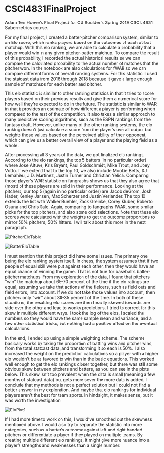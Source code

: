 # CSCI4831FinalProject
Adam Ten Hoeve's Final Project for CU Boulder's Spring 2019 CSCI: 4831 Sabermetrics course.

For my final project, I created a batter-pitcher comparison system, similar to an Elo score, which ranks players based on the outcomes of each at-bat matchup. With this elo ranking, we are able to calculate a probability that a player would win in any given pitcher-batter matchup. To compare the result of this probability, I recorded the actual historical results so we can compare the calculated probability to the actual number of matches that the pitcher won. In the notebook are also calculations for fWAR so we can compare different forms of overall ranking systems. For this statistic, I used the statcast data from 2016 through 2018 because it gave a large enough sample of matchups for each batter and pitcher.

This elo statistic is similar to other ranking statistics in that it tries to score players based on their previous results and give them a numerical score for how well they’re expected to do in the future. The statistic is similar to WAR in that it provides an estimate of how different a player is performing when compared to the rest of the competition. It also takes a similar approach to many predictive scoring algorithms, such as the ESPN rankings from the fantasy draft. However, unlike many of the other ranking systems, the elo ranking doesn’t just calculate a score from the player’s overall output but weights those values based on the perceived ability of their opponent, which can give us a better overall view of a player and the playing field as a whole.
  
After processing all 3 years of the data, we got finalized elo rankings. According to the elo rankings, the top 5 batters (in no particular order) where Jose Altuve, Kris Bryant, Paul Goldschmidt, Mike Trout, and Joey Votto. If we extend that to the top 10, we also include Mookie Betts, DJ Lemahieu, J.D. Martinez, Justin Turner and Christian Yelich. Comparing those player’s WAR statistic on fangraphs shows us that they also agree that (most) of these players are solid in their performance. Looking at the pitchers, our top 5 (again in no particular order) are Jacob deGrom, Josh Hader, Kenley Jansen, Max Scherzer and Justin Verlander. The top 10 extends the list with Walker Buehler, Zack Greinke, Corey Kluber, Roberto Osuna and Chris Sale. Again, comparing to fangraphs fWAR, some similar picks for the top pitchers, and also some odd selections. Note that these elo scores were calculated with the weights to get the outcome proportions to mirror 50% pitchers, 50% hitters. I will talk about this more in the next paragraph. 

![PitcherEloTable](https://user-images.githubusercontent.com/32109781/57010898-52e0d200-6bbc-11e9-99a2-a8691152c6fa.PNG)

![BatterEloTable](https://user-images.githubusercontent.com/32109781/57010910-5e33fd80-6bbc-11e9-8bbc-279140f14c8a.PNG)
  
I must mention that this project did have some issues. The primary one being the elo ranking system itself. In chess, the system assumes that if two people of equal skill were put against each other, then they would have an equal chance of winning the game. That is not true for baseball’s batter-pitcher matchups. From my exploration of the data, I found that pitchers “win” the matchup about 65-70 percent of the time if the elo ratings are equal, assuming we take that actions of the fielders, such as field outs and field errors, into account. If we do not take those values into account, then pitchers only “win” about 30-35 percent of the time. In both of these situations, the resulting elo scores are then heavily skewed towards one side over the other and lead to wonky predictions. I tried to correct for this skew in multiple different ways. I took the log of the elos, I scaled the numbers so they would have the same sample mean and variance, and a few other statistical tricks, but nothing had a positive effect on the eventual calculations. 
  
 In the end, I ended up using a simple weighting scheme. The scheme basically works by taking the proportion of batting wins and pitcher wins, from the total statcast data, and transforming it so each is 50%. I also increased the weight on the prediction calculations so a player with a higher elo wouldn’t be as favored to win than in the basic equations. This worked well enough to get the elo rankings closer together, but there was still some obvious skew between pitchers and batters, as you can see in the plots below. This skew isn’t too prevalent when the data is small (meaning a few months of statcast data) but gets more sever the more data is added. I conclude that my methods is not a perfect solution but I could not find a better answer in my exploration. And maybe that elo rankings for individual players aren’t the best for team sports. In hindsight, it makes sense, but it was worth the investigation.


![EloPlot1](https://user-images.githubusercontent.com/32109781/57010621-d699bf00-6bba-11e9-87c7-979f7dcd6495.png)

If I had more time to work on this, I would’ve smoothed out the skewness mentioned above. I would also try to separate the statistic into more categories, such as a batter’s outcome against left and right handed pitchers or differentiate a player if they played on multiple teams. By creating multiple different elo rankings, it might give more nuance into a player’s strengths and weaknesses than a single number.

